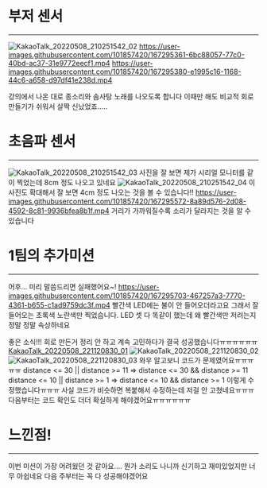 부저 센서
======
******
![KakaoTalk_20220508_210251542_02](https://user-images.githubusercontent.com/101857420/167295349-366d51fd-d393-423d-aae2-0d3d8f7a05b2.jpg)
https://user-images.githubusercontent.com/101857420/167295361-6bc88057-77c0-40bd-ac37-31e9772eecf1.mp4
https://user-images.githubusercontent.com/101857420/167295380-e1995c16-1168-44c6-a658-d97df41e238d.mp4

강의에서 나온 대로 종소리와 솜사탕 노래를 나오도록 합니다
이때만 해도 비교적 회로 만들기가 쉬워서 살짝 신났었죠.....

초음파 센서
======
*******
![KakaoTalk_20220508_210251542_03](https://user-images.githubusercontent.com/101857420/167295490-6920bbde-b930-4196-9fde-a3d9e7708b91.jpg)
사진을 잘 보면 제가 시리얼 모니터를 같이 찍었는데 8cm 정도 나오고 있네요
![KakaoTalk_20220508_210251542_04](https://user-images.githubusercontent.com/101857420/167295525-5d31b0b6-b617-455b-9760-5119d89ca5be.jpg)
이 사진도 확대해서 잘 보면 4cm 정도 나오는 것을 볼 수 있습니다!!
https://user-images.githubusercontent.com/101857420/167295572-8a89d576-2d08-4592-8c81-9936bfea8b1f.mp4
거리가 가까워질수록 소리가 달라지는 것을 알 수 있습니다

1팀의 추가미션
======
******
어후... 미리 말씀드리면 실패했어요~! 
https://user-images.githubusercontent.com/101857420/167295703-467257a3-7770-4361-b655-c1ad9759dc3f.mp4
빨간색 LED에는 불이 안 들어오더라고요 그래서 잘 들어오는 초록색 노란색만 찍었습니다.
LED 셋 다 똑같이 했는데 왜 빨간색만 저러는지 정말 정말 속상하네요

좋은 소식!!! 회로 만든거 정리 안 하고 계속 고민하다가 결국 성공했습니다ㅠㅠㅠㅠㅠㅠ
[KakaoTalk_20220508_221120830_01](https://user-images.githubusercontent.com/101857420/167297828-ad8144f0-bf68-4104-b32e-2a178fa05b23.jpg)
![KakaoTalk_20220508_221120830_02](https://user-images.githubusercontent.com/101857420/167297858-b57d424d-714d-456a-ade7-1df771853bbf.jpg)
![KakaoTalk_20220508_221120830_03](https://user-images.githubusercontent.com/101857420/167297877-983ab400-82af-4239-9acd-94871f7619e5.jpg)
와우 알고보니 코드가 문제였어요ㅠㅠㅠㅠㅠ 
distance <= 30 || distance >= 11 => distance <= 30 && distance >= 11
distance <= 10 || distance >= 1 => distance <= 10 && distance >= 1 
이렇게 수정했습니다ㅠㅠㅠ 사실 코드가 비슷하면 복붙해서 수정하는데 저걸 안 고쳤네요ㅠㅠㅠ
다음부터는 코드 확인도 더더 확실하게 해야겠어요ㅠㅠㅠㅠㅠㅠ


느낀점!
====
****
이번 미션이 가장 어려웠던 것 같아요.... 뭔가 소리도 나니까 신기하고 재미있었지만 너무 아쉽네요
다음 주부터는 꼭 다 성공해야겠어요 



